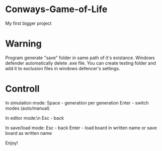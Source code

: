 # Conways-Game-of-Life
My first bigger project

# Warning
Program generate "save" folder in same path of it's existance.
Windows defender automatically delete .exe file. You can create testing folder and add it to exclusion files in windows defencer's settings.

# Controll
In simulation mode:
Space - generation per generation
Enter - switch modes (auto/manual)

In editor mode:\n
Esc - back

In save/load mode:
Esc - back
Enter - load board in written name or save board as written name



Enjoy!
